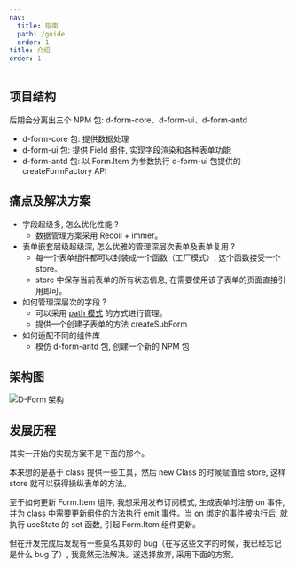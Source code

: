 ```yaml
---
nav:
  title: 指南
  path: /guide
  order: 1
title: 介绍
order: 1
---
```


## 项目结构
后期会分离出三个 NPM 包: d-form-core、d-form-ui、d-form-antd
- d-form-core 包: 提供数据处理
- d-form-ui 包: 提供 Field 组件, 实现字段渲染和各种表单功能
- d-form-antd 包: 以 Form.Item 为参数执行 d-form-ui 包提供的 createFormFactory API

## 痛点及解决方案
- 字段超级多, 怎么优化性能 ?
  - 数据管理方案采用 Recoil + immer。
- 表单嵌套层级超级深, 怎么优雅的管理深层次表单及表单复用 ?
  - 每一个表单组件都可以封装成一个函数（工厂模式）, 这个函数接受一个 store。
  - store 中保存当前表单的所有状态信息, 在需要使用该子表单的页面直接引用即可。
- 如何管理深层次的字段 ?
  - 可以采用 [path 模式](https://www.lodashjs.com/docs/lodash.get) 的方式进行管理。
  - 提供一个创建子表单的方法 createSubForm
- 如何适配不同的组件库
  - 模仿 d-form-antd 包, 创建一个新的 NPM 包

## 架构图
![D-Form 架构](https://form.daphnis.love/architectureDiagram.png)

## 发展历程
其实一开始的实现方案不是下面的那个。

本来想的是基于 class 提供一些工具，然后 new Class 的时候赋值给 store, 这样 store 就可以获得操纵表单的方法。

至于如何更新 Form.Item 组件, 我想采用发布订阅模式, 生成表单时注册 on 事件, 并为 class 中需要更新组件的方法执行 emit 事件。当 on 绑定的事件被执行后, 就执行 useState 的 set 函数, 引起 Form.Item 组件更新。

但在开发完成后发现有一些莫名其妙的 bug（在写这些文字的时候，我已经忘记是什么 bug 了）, 我竟然无法解决。遂选择放弃, 采用下面的方案。
